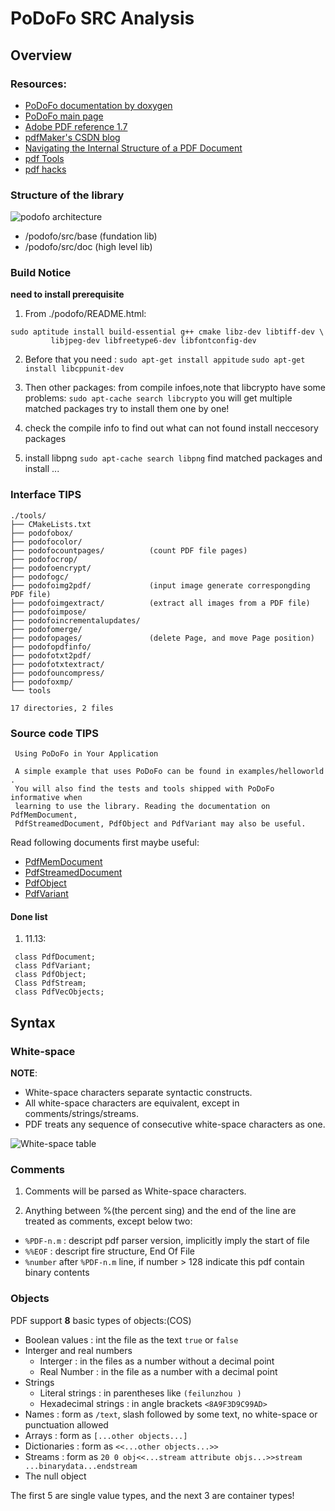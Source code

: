 PoDoFo SRC Analysis
===================

## Overview

### Resources:

* [PoDoFo documentation by doxygen](http://podofo.sourceforge.net/doc/html/index.html)
* [PoDoFo main page](http://podofo.sourceforge.net/)
* [Adobe PDF reference 1.7](https://www.google.com.hk/url?sa=t&rct=j&q=&esrc=s&source=web&cd=2&ved=0CC8QFjAB&url=http%3a%2f%2fwww%2eadobe%2ecom%2fdevnet%2facrobat%2fpdfs%2fpdf_reference_1-7%2epdf&ei=a3BvUvvXCcPPkwXA2YHoCw&usg=AFQjCNEEdHsq4jtVJroKeIYgRe8SVbhmfQ)
* [pdfMaker's CSDN blog](http://blog.csdn.net/pdfmaker/article/category/137486)
* [Navigating the Internal Structure of a PDF Document](http://www.planetpdf.com/developer/article.asp?ContentID=navigating_the_internal_struct&page=0)
* [pdf Tools](http://blog.didierstevens.com/programs/pdf-tools/)
* [pdf hacks](http://pdfhacks.wordpress.com/category/linux/)

### Structure of the library

![podofo architecture](https://raw.github.com/Universefei/podofomemo/master/feifigure/podofo_architecture.png)

* /podofo/src/base (fundation lib)
* /podofo/src/doc (high level lib)

### Build Notice

**need to install prerequisite**

1. From ./podofo/README.html:
```
sudo aptitude install build-essential g++ cmake libz-dev libtiff-dev \
		 libjpeg-dev libfreetype6-dev libfontconfig-dev
```

2. Before that you need :
`sudo apt-get install appitude`
`sudo apt-get install libcppunit-dev`

3. Then other packages:
from compile infoes,note that libcrypto have some problems:
`sudo apt-cache search libcrypto`
you will get multiple matched packages
try to install them one by one!

4. check the compile info to find out what can not found
install neccesory packages

5. install libpng
`sudo apt-cache search libpng` find matched packages and install ...

### Interface TIPS

```
./tools/
├── CMakeLists.txt
├── podofobox/
├── podofocolor/
├── podofocountpages/          (count PDF file pages)
├── podofocrop/
├── podofoencrypt/
├── podofogc/
├── podofoimg2pdf/             (input image generate correspongding PDF file)
├── podofoimgextract/          (extract all images from a PDF file)
├── podofoimpose/
├── podofoincrementalupdates/
├── podofomerge/
├── podofopages/               (delete Page, and move Page position)
├── podofopdfinfo/
├── podofotxt2pdf/
├── podofotxtextract/
├── podofouncompress/
├── podofoxmp/
└── tools

17 directories, 2 files
```


### Source code TIPS

```
 Using PoDoFo in Your Application

 A simple example that uses PoDoFo can be found in examples/helloworld . 
 You will also find the tests and tools shipped with PoDoFo informative when 
 learning to use the library. Reading the documentation on PdfMemDocument, 
 PdfStreamedDocument, PdfObject and PdfVariant may also be useful.

```
 
 Read following documents first maybe useful:
 
 * [PdfMemDocument](http://podofo.sourceforge.net/doc/html/classPoDoFo_1_1PdfMemDocument.html)
 * [PdfStreamedDocument](http://podofo.sourceforge.net/doc/html/classPoDoFo_1_1PdfStreamedDocument.html)
 * [PdfObject](http://podofo.sourceforge.net/doc/html/classPoDoFo_1_1PdfObject.html)
 * [PdfVariant](http://podofo.sourceforge.net/doc/html/classPoDoFo_1_1PdfVariant.html)

#### Done list

 1. 11.13:

```
 class PdfDocument;
 class PdfVariant;
 class PdfObject;
 Class PdfStream;
 class PdfVecObjects;
```



## Syntax

### White-space

**NOTE**:

- White-space characters separate syntactic constructs.
- All white-space characters are equivalent, except in comments/strings/streams.
- PDF treats any sequence of consecutive white-space characters as one.

![White-space table](https://raw.github.com/Universefei/podofomemo/master/feifigure/whitespace.png)

### Comments

1. Comments will be parsed as White-space characters.
 
2. Anything between %(the percent sing) and the end of the line are treated as
   comments, except below two:

- `%PDF-n.m` : descript pdf parser version, implicitly imply the start of file
- `%%EOF`    : descript fire structure, End Of File
- `%number` after `%PDF-n.m` line, if number > 128 indicate this pdf contain binary contents

### Objects

PDF support **8** basic types of objects:(COS)

- Boolean values : int the file as the text `true` or `false`
- Interger and real numbers
	- Interger : in the files as a number without a decimal point
	- Real Number : in the file as a number with a decimal point
- Strings
	- Literal strings : in parentheses like  `(feilunzhou )`
	- Hexadecimal strings : in angle brackets `<8A9F3D9C99AD>`
- Names : form as `/text`, slash followed by some text, no white-space or punctuation allowed
- Arrays : form as `[...other objects...]`
- Dictionaries : form as `<<...other objects...>>`
- Streams : form as `20 0 obj<<...stream attribute objs...>>stream ...binarydata...endstream`
- The null object

The first 5 are single value types, and the next 3 are container types!

